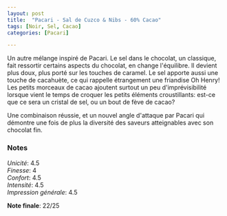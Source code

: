 ```yaml
---
layout: post
title:  "Pacari - Sal de Cuzco & Nibs - 60% Cacao"
tags: [Noir, Sel, Cacao] 
categories: [Pacari]

---
```


Un autre mélange inspiré de Pacari. Le sel dans le chocolat, un classique, fait ressortir certains aspects du chocolat, en change l'équilibre. Il devient plus doux, plus porté sur les touches de caramel. Le sel apporte aussi une touche de cacahuète, ce qui rappelle étrangement une friandise Oh Henry!
Les petits morceaux de cacao ajoutent surtout un peu d'imprévisibilité lorsque vient le temps de croquer les petits éléments croustillants: est-ce que ce sera un cristal de sel, ou un bout de fève de cacao?  

Une combinaison réussie, et un nouvel angle d'attaque par Pacari qui démontre une fois de plus la diversité des saveurs atteignables avec son chocolat fin.  


### Notes

_Unicité_: 4.5  
_Finesse_: 4  
_Confort_: 4.5  
_Intensité_: 4.5  
_Impression générale_: 4.5

**Note finale**: 22/25